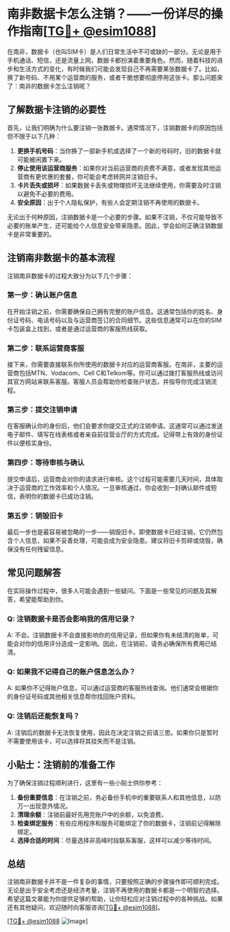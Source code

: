 # 南非数据卡怎么注销？——一份详尽的操作指南[[TG💪+ @esim1088](https://t.me/s/esim1088)]

在南非，数据卡（也叫SIM卡）是人们日常生活中不可或缺的一部分。无论是用于手机通话、短信，还是流量上网，数据卡都扮演着重要角色。然而，随着科技的进步和生活方式的变化，有时候我们可能会发现自己不再需要某张数据卡了。比如，换了新号码、不用某个运营商的服务，或者干脆想要彻底停用这张卡。那么问题来了：南非的数据卡怎么注销呢？

## 了解数据卡注销的必要性

首先，让我们明确为什么要注销一张数据卡。通常情况下，注销数据卡的原因包括但不限于以下几种：

1. **更换手机号码**：当你换了一部新手机或选择了一个新的号码时，旧的数据卡就可能被闲置下来。
2. **停止使用该运营商服务**：如果你对当前运营商的资费不满意，或者发现其他运营商有更优惠的套餐，你可能会考虑转网并注销旧卡。
3. **卡片丢失或损坏**：如果数据卡丢失或物理损坏无法继续使用，你需要及时注销以避免不必要的费用。
4. **安全原因**：出于个人隐私保护，有些人会定期注销不再使用的数据卡。

无论出于何种原因，注销数据卡是一个必要的步骤。如果不注销，不仅可能导致不必要的账单产生，还可能给个人信息安全带来隐患。因此，学会如何正确注销数据卡是非常重要的。

## 注销南非数据卡的基本流程

注销南非数据卡的过程大致分为以下几个步骤：

### 第一步：确认账户信息

在开始注销之前，你需要确保自己拥有完整的账户信息。这通常包括你的姓名、身份证号码、电话号码以及与运营商签订的合同细节。这些信息通常可以在你的SIM卡包装盒上找到，或者是通过运营商的客服热线获取。

### 第二步：联系运营商客服

接下来，你需要直接联系你所使用的数据卡对应的运营商客服。在南非，主要的运营商包括MTN、Vodacom、Cell C和Telkom等。你可以通过拨打客服热线或访问其官方网站来联系客服。客服人员会帮助你检查账户状态，并指导你完成注销流程。

### 第三步：提交注销申请

在客服确认你的身份后，他们会要求你提交正式的注销申请。这通常可以通过发送电子邮件、填写在线表格或者亲自前往营业厅的方式完成。记得带上有效的身份证件以便核实身份。

### 第四步：等待审核与确认

提交申请后，运营商会对你的请求进行审核。这个过程可能需要几天时间，具体取决于运营商的工作效率和个人情况。一旦审核通过，你会收到一封确认邮件或短信，表明你的数据卡已成功注销。

### 第五步：销毁旧卡

最后一步也是最容易被忽略的一步——销毁旧卡。即使数据卡已经注销，它仍然包含个人信息，如果不妥善处理，可能会成为安全隐患。建议将旧卡剪碎或烧毁，确保没有任何残留信息。

## 常见问题解答

在实际操作过程中，很多人可能会遇到一些疑问。下面是一些常见的问题及其解答，希望能帮助到你。

### Q: 注销数据卡是否会影响我的信用记录？
A: 不会。注销数据卡不会直接影响你的信用记录，但如果你有未结清的账单，可能会对你的信用评分造成一定影响。因此，在注销前，请务必确保所有费用已结清。

### Q: 如果我不记得自己的账户信息怎么办？
A: 如果你不记得账户信息，可以通过运营商的客服热线查询。他们通常会根据你的身份证号码或其他相关信息帮你找回账户资料。

### Q: 注销后还能恢复吗？
A: 注销后的数据卡无法恢复使用，因此在决定注销之前请三思。如果你只是暂时不需要使用该卡，可以选择将其挂失而不是注销。

## 小贴士：注销前的准备工作

为了确保注销过程顺利进行，这里有一些小贴士供你参考：

1. **备份重要信息**：在注销之前，务必备份手机中的重要联系人和其他信息，以防万一出现意外情况。
2. **清理余额**：注销前最好先用完账户中的余额，以免浪费。
3. **检查绑定服务**：有些应用程序和服务可能绑定了你的数据卡，注销前记得解除绑定。
4. **选择合适的时间**：尽量选择非高峰时段联系客服，这样可以减少等待时间。

## 总结

注销南非数据卡并不是一件复杂的事情，只要按照正确的步骤操作即可顺利完成。无论是出于安全考虑还是经济考量，注销不再使用的数据卡都是一个明智的选择。希望这篇文章能为你提供足够的帮助，让你轻松应对注销过程中的各种挑战。如果还有其他疑问，欢迎随时向客服咨询[[TG💪+ @esim1088](https://t.me/s/esim1088)]。

[[TG💪+ @esim1088](https://t.me/s/esim1088) ![Image](https://i.postimg.cc/4NQfJmqS/Snipaste-2025-05-13-00-14-12.png)]